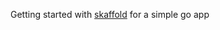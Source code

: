 Getting started with [skaffold](https://github.com/GoogleContainerTools/skaffold)
 for a simple go app
